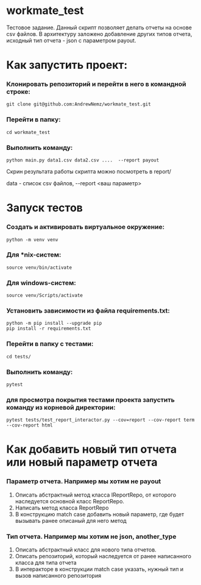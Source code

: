 # workmate_test
Тестовое задание. Данный скрипт позволяет делать отчеты на основе csv файлов. В архитектуру заложено добавление других типов отчета, исходный тип отчета - json с параметром payout.

# Как запустить проект:
### Клонировать репозиторий и перейти в него в командной строке:
```
git clone git@github.com:AndrewNemz/workmate_test.git
```
### Перейти в папку:
```
cd workmate_test
```
### Выполнить команду:
```
python main.py data1.csv data2.csv ....  --report payout
```

Скрин результата работы скрипта можно посмотреть в report/

data - список csv файлов, --report <ваш параметр>

# Запуск тестов
### Cоздать и активировать виртуальное окружение:
```
python -m venv venv
```
### Для *nix-систем:

```
source venv/bin/activate
```

### Для windows-систем:

```
source venv/Scripts/activate
```

### Установить зависимости из файла requirements.txt:

```
python -m pip install --upgrade pip
pip install -r requirements.txt
```
### Перейти в папку с тестами:
```
cd tests/
```
### Выполнить команду:
```
pytest
```
### для просмотра покрытия тестами проекта запустить команду из корневой директории:
```
pytest tests/test_report_interactor.py --cov=report --cov-report term --cov-report html
```

# Как добавить новый тип отчета или новый параметр отчета
### Параметр отчета. Например мы хотим не payout
1) Описать абстрактный метод класса IReportRepo, от которого наследуется основной класс ReportRepo.
2) Написать метод класса ReportRepo
3) В конструкцию match case добавить новый параметр, где будет вызывать ранее описаный для него метод

### Тип отчета. Например мы хотим не json, another_type
1) Описать абстрактный класс для нового типа отчетов.
2) Описать репозиторий, который наследуется от ранее написанного класса для типа отчета
3) В интеракторе в конструкции match case указать, нужный тип и вызов написанного репозитория
